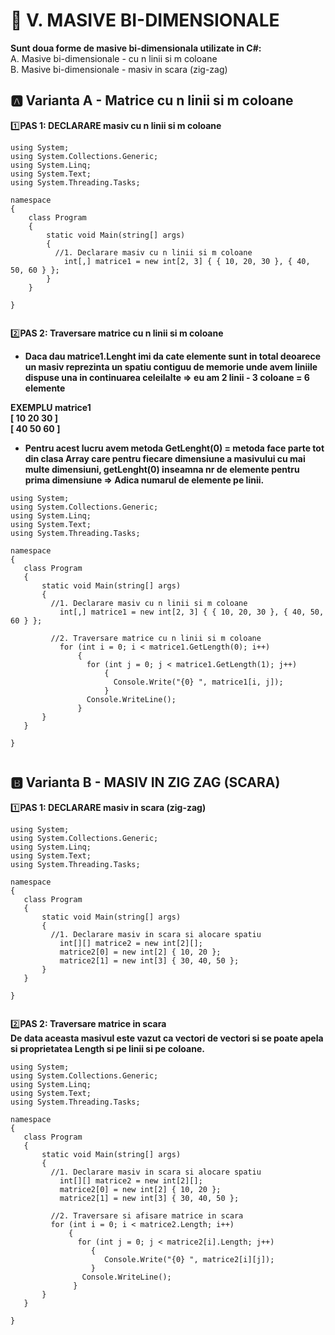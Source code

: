 # 🎯 V. MASIVE BI-DIMENSIONALE </br>
**Sunt doua forme de masive bi-dimensionala utilizate in C#:**</br>
    A. Masive bi-dimensionale - cu n linii si m coloane</br>
    B. Masive bi-dimensionale - masiv in scara (zig-zag)</br>
    
## 🅰️ Varianta A - Matrice cu n linii si m coloane
1️⃣**PAS 1: DECLARARE masiv cu n  linii si m coloane**</br>
```Csharp
using System;
using System.Collections.Generic;
using System.Linq;
using System.Text;
using System.Threading.Tasks;

namespace 
{
    class Program
    {
        static void Main(string[] args)
        {
          //1. Declarare masiv cu n linii si m coloane         
            int[,] matrice1 = new int[2, 3] { { 10, 20, 30 }, { 40, 50, 60 } };
        }
    }

}
           
```

2️⃣**PAS 2: Traversare matrice cu n linii si m coloane**</br>
-  **Daca dau matrice1.Lenght imi da cate elemente sunt in total deoarece un masiv reprezinta un spatiu contiguu de memorie unde avem liniile dispuse una in continuarea celeilalte 
 => eu am 2 linii - 3 coloane = 6 elemente**</br>
 
**EXEMPLU matrice1** </br>
**[ 10 20 30 ]**   </br>
**[ 40 50 60 ]**   </br>

- **Pentru acest lucru avem metoda GetLenght(0) = metoda face parte tot din clasa Array care pentru fiecare dimensiune a masivului cu mai multe 
dimensiuni, getLenght(0) inseamna nr de elemente pentru prima dimensiune => Adica numarul de elemente pe linii.**
 
 ```Csharp
using System;
using System.Collections.Generic;
using System.Linq;
using System.Text;
using System.Threading.Tasks;

namespace 
{
    class Program
    {
        static void Main(string[] args)
        {
          //1. Declarare masiv cu n linii si m coloane         
            int[,] matrice1 = new int[2, 3] { { 10, 20, 30 }, { 40, 50, 60 } };
            
          //2. Traversare matrice cu n linii si m coloane
            for (int i = 0; i < matrice1.GetLength(0); i++)
                {
                  for (int j = 0; j < matrice1.GetLength(1); j++)
                      {
                        Console.Write("{0} ", matrice1[i, j]);
                      }
                  Console.WriteLine();
                }
        }
    }

}
     
 ```
 

            

## 🅱️ Varianta B - MASIV IN ZIG ZAG (SCARA)
1️⃣**PAS 1: DECLARARE masiv in scara (zig-zag)**</br>

 ```Csharp
using System;
using System.Collections.Generic;
using System.Linq;
using System.Text;
using System.Threading.Tasks;

namespace 
{
    class Program
    {
        static void Main(string[] args)
        {
          //1. Declarare masiv in scara si alocare spatiu        
            int[][] matrice2 = new int[2][];
            matrice2[0] = new int[2] { 10, 20 };
            matrice2[1] = new int[3] { 30, 40, 50 };
        }
    }

}
     
 ```


2️⃣**PAS 2: Traversare matrice in scara**</br>
**De data aceasta masivul este vazut ca vectori de vectori si se poate apela si proprietatea Length si pe linii si pe coloane.** </br>   

 ```Csharp
using System;
using System.Collections.Generic;
using System.Linq;
using System.Text;
using System.Threading.Tasks;

namespace 
{
    class Program
    {
        static void Main(string[] args)
        {
          //1. Declarare masiv in scara si alocare spatiu        
            int[][] matrice2 = new int[2][];
            matrice2[0] = new int[2] { 10, 20 };
            matrice2[1] = new int[3] { 30, 40, 50 };
            
          //2. Traversare si afisare matrice in scara
          for (int i = 0; i < matrice2.Length; i++)
              {
                for (int j = 0; j < matrice2[i].Length; j++)
                   {
                      Console.Write("{0} ", matrice2[i][j]);
                   }
                 Console.WriteLine();
               }
        }
    }

}
     
 ```
